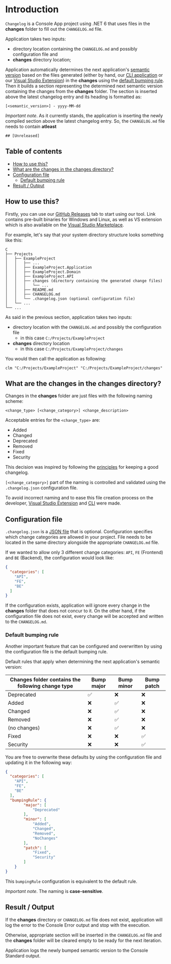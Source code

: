 # Introduction 

`Changelog` is a Console App project using .NET 6 that uses files in the **changes** folder to fill out the `CHANGELOG.md` file.

Application takes two inputs:
+ directory location containing the `CHANGELOG.md` and possibly configuration file and
+ **changes** directory location;

Application automatically determines the next application's [semantic version](https://semver.org/) based on the files generated (either by hand, our [CLI application](../Enterwell.CI.Changelog.CLI/README.md) or our [Visual Studio Extension](../Enterwell.CI.Changelog.VSIX/README.md)) in the **changes** using the [default bumping rule](#default-bumping-rule). Then it builds a section representing the determined next semantic version containing the changes from the **changes** folder. The section is inserted above the latest changelog entry and its heading is formatted as:

```
[<semantic_version>] - yyyy-MM-dd
```

*Important note*. As it currently stands, the application is inserting the newly compiled section above the latest changelog entry. So, the `CHANGELOG.md` file needs to contain **atleast** 
```
## [Unreleased]
```

## Table of contents

+ [How to use this?](#how-to-use-this)
+ [What are the changes in the changes directory?](#what-are-the-changes-in-the-changes-directory)
+ [Configuration file](#configuration-file)
  + [Default bumping rule](#default-bumping-rule)
+ [Result / Output](#result--output)

## How to use this?

Firstly, you can use our [GitHub Releases](https://github.com/Enterwell/ChangelogManager/releases/) tab to start using our tool. Link contains pre-built binaries for Windows and Linux, as well as VS extension which is also available on the [Visual Studio Marketplace](https://marketplace.visualstudio.com/items?itemName=Enterwell.EnterwellChangelogVsix).

For example, let's say that your system directory structure looks something like this:

```
C
├── Projects                
│   ├── ExampleProject          
│   │   ├── ...
│   │   ├── ExampleProject.Application
│   │   ├── ExampleProject.Domain
│   │   ├── ExampleProject.API
│   │   ├── changes (directory containing the generated change files)
│   │   │   └── ...
│   │   ├── README.md
│   │   ├── CHANGELOG.md
│   │   └── .changelog.json (optional configuration file)
│   └── ...
└── ...
```

As said in the previous section, application takes two inputs:
+ directory location with the `CHANGELOG.md` and possibly the configuration file
  + in this case `C:/Projects/ExampleProject`
+ **changes** directory location
  + in this case `C:/Projects/ExampleProject/changes`

You would then call the application as following:

```
clm "C:/Projects/ExampleProject" "C:/Projects/ExampleProject/changes"
```

## What are the changes in the changes directory?

Changes in the **changes** folder are just files with the following naming scheme:

```
<change_type> [<change_category>] <change_description>
```

Acceptable entries for the `<change_type>` are:

+ Added
+ Changed
+ Deprecated
+ Removed
+ Fixed
+ Security

This decision was inspired by following the [principles](https://keepachangelog.com/en/1.0.0/#how) for keeping a good changelog.

`[<change_category>]` part of the naming is controlled and validated using the `.changelog.json` configuration file.

To avoid incorrect naming and to ease this file creation process on the developer, [Visual Studio Extension](../Enterwell.CI.Changelog.VSIX) and [CLI](../Enterwell.CI.Changelog.CLI) were made.

## Configuration file
`.changelog.json` is a [JSON file](https://www.json.org/json-en.html) that is optional. Configuration specifies which change categories are allowed in your project. File needs to be located in the same directory alongside the appropriate `CHANGELOG.md` file.

If we wanted to allow only 3 different change categories: `API`, `FE` (Frontend) and `BE` (Backend), the configuration would look like:

```json
{
  "categories": [
    "API",
    "FE",
    "BE"
  ]
}
```

If the configuration exists, application will ignore every change in the **changes** folder that does not concur to it. On the other hand, if the configuration file does not exist, every change will be accepted and written to the `CHANGELOG.md`.

### Default bumping rule

Another important feature that can be configured and overwritten by using the configuration file is the default bumping rule.

Default rules that apply when determining the next application's semantic version:

| Changes folder contains the following change type  | Bump major | Bump minor | Bump patch |
|---|---|---|---|
| Deprecated   | ✅ | ❌ | ❌ |
| Added  | ❌ | ✅ | ❌  |
| Changed  | ❌ | ✅ | ❌  |
| Removed  | ❌ | ✅ | ❌  |
| (no changes)  | ❌  | ✅  | ❌  |
| Fixed  | ❌ | ❌ | ✅ |
| Security  | ❌ | ❌ | ✅ |

You are free to overwrite these defaults by using the configuration file and updating it in the following way:

```json
{
  "categories": [
    "API",
    "FE",
    "BE"
  ],
  "bumpingRule": {
        "major": [
            "Deprecated"
        ],
        "minor": [
            "Added",
            "Changed",
            "Removed",
            "NoChanges"
        ],
        "patch": [
            "Fixed",
            "Security"
        ]
    }
}
```

This `bumpingRule` configuration is equivalent to the default rule.

*Important note*. The naming is **case-sensitive**.

## Result / Output

If the **changes** directory or `CHANGELOG.md` file does not exist, application will log the error to the Console Error output and stop with the execution.

Otherwise, appropriate section will be inserted in the `CHANGELOG.md` file and the **changes** folder will be cleared empty to be ready for the next iteration.

Application logs the newly bumped semantic version to the Console Standard output.

